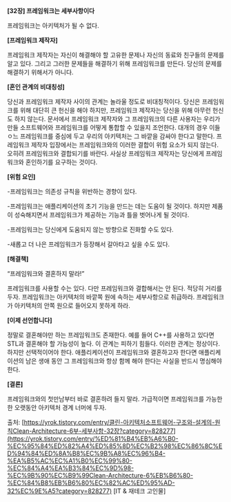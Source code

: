 **\[32장\] 프레임워크는 세부사항이다**

프레임워크는 아키텍처가 될 수 없다.

**\[프레임워크 제작자\]**

프레임워크 제작자는 자신이 해결해야 할 고유한 문제나 자신의 동료와 친구들의 문제를 알고 있다. 그리고 그러한 문제들을 해결하기 위해 프레임워크를 만든다. 당신의 문제를 해결하기 위해서가 아니다.

**\[혼인 관계의 비대칭성\]**

당신과 프레임워크 제작자 사이의 관계는 놀라울 정도로 비대칭적이다. 당신은 프레임워크를 위해 대단히 큰 헌신을 해야 하지만, 프레임워크 제작자는 당신을 위해 아무런 헌신도 하지 않는다. 문서에서 프레임워크 제작자와 그 프레임워크의 다른 사용자는 우리가 만들 소프트웨어와 프레임워크를 어떻게 통합할 수 있을지 조언한다. 대개의 경우 이들ㅇ느 프레임워크를 중심에 두고 우리의 아키텍처는 그 바깥을 감싸야 한다고 말한다. 프레임워크 제작자 입장에서는 프레임워크와의 이러한 결합이 위험 요소가 되지 않는다. 오히려 프레임워크와 결합되기를 바란다. 사실상 프레임워크 제작자는 당신에게 프레임워크와 혼인하기를 요구하는 것이다.

**\[위험 요인\]**

\-프레임워크는 의존성 규칙을 위반하는 경향이 있다.

\-프레임워크는 애플리케이션의 초기 기능을 만드는 데는 도움이 될 것이다. 하지만 제품이 성숙해지면서 프레임워크가 제공하는 기능과 틀을 벗어나게 될 것이다.

\-프레임워크는 당신에게 도움되지 않는 방향으로 진화할 수도 있다.

\-새롭고 더 나은 프레임워크가 등장해서 갈아타고 싶을 수도 있다.

**\[해결책\]**

“프레임워크와 결혼하지 말라!”

프레임워크를 사용할 수는 있다. 다만 프레임워크와 결합해서는 안 된다. 적당히 거리를 두자. 프레임워크는 아키텍처의 바깥쪽 원에 속하는 세부사항으로 취급하라. 프레임워크가 아키텍처의 안쪽 원으로 들어오지 못하게 하라.

**\[이제 선언합니다\]**

정말로 결혼해야만 하는 프레임워크도 존재한다. 예를 들어 C++를 사용하고 있다면 STL과 결혼해야 할 가능성이 높다. 이 관계는 피하기 힘들다. 이러한 관계는 정상이다. 하지만 선택적이어야 한다. 애플리케이션이 프레임워크와 결혼하고자 한다면 애플리케이션의 남은 생애 동안 그 프레임워크와 항상 함께 해야 한다는 사실을 반드시 명심해야 한다.

**\[결론\]**

프레임워크와의 첫만남부터 바로 결혼하려 들지 말라. 가급적이면 프레임워크를 가능한 한 오랫동안 아키텍처 경계 너머에 두자.

  
  
출처: [https://yrok.tistory.com/entry/클린-아키텍처소프트웨어-구조와-설계의-원칙Clean-Architecture-6부-세부사항-32장?category=828277](https://yrok.tistory.com/entry/%ED%81%B4%EB%A6%B0-%EC%95%84%ED%82%A4%ED%85%8D%EC%B2%98%EC%86%8C%ED%94%84%ED%8A%B8%EC%9B%A8%EC%96%B4-%EA%B5%AC%EC%A1%B0%EC%99%80-%EC%84%A4%EA%B3%84%EC%9D%98-%EC%9B%90%EC%B9%99Clean-Architecture-6%EB%B6%80-%EC%84%B8%EB%B6%80%EC%82%AC%ED%95%AD-32%EC%9E%A5?category=828277) \[IT & 재테크 고인물\]